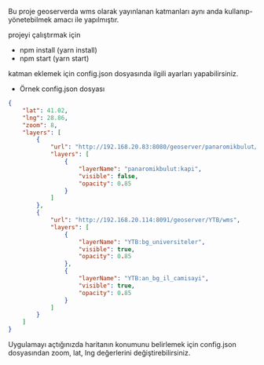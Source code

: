 Bu proje geoserverda wms olarak yayınlanan katmanları aynı anda kullanıp-yönetebilmek amacı ile yapılmıştır.

projeyi çalıştırmak için
- npm install (yarn install)
- npm start (yarn start)

katman eklemek için config.json dosyasında ilgili ayarları yapabilirsiniz.

* Örnek config.json dosyası
```json
{
    "lat": 41.02,
    "lng": 28.86,
    "zoom": 8,
    "layers": [
        {
            "url": "http://192.168.20.83:8080/geoserver/panaromikbulut/wms",
            "layers": [
                {
                    "layerName": "panaromikbulut:kapi",
                    "visible": false,
                    "opacity": 0.85
                }
            ]
        },
        {
            "url": "http://192.168.20.114:8091/geoserver/YTB/wms",
            "layers": [
                {
                    "layerName": "YTB:bg_universiteler",
                    "visible": true,
                    "opacity": 0.85
                },
                {
                    "layerName": "YTB:an_bg_il_camisayi",
                    "visible": true,
                    "opacity": 0.85
                }
            ]
        }
    ]
}
```

Uygulamayı açtığınızda haritanın konumunu belirlemek için config.json dosyasından zoom, lat, lng değerlerini değiştirebilirsiniz.
